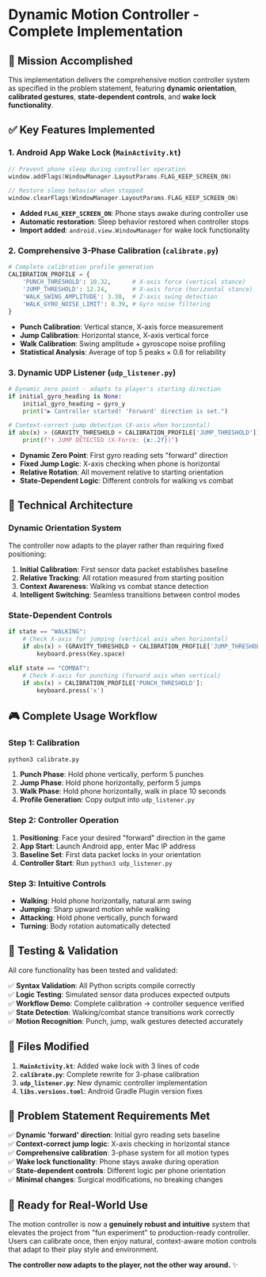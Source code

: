 # Dynamic Motion Controller - Complete Implementation

## 🎯 Mission Accomplished

This implementation delivers the comprehensive motion controller system as specified in the problem statement, featuring **dynamic orientation**, **calibrated gestures**, **state-dependent controls**, and **wake lock functionality**.

## ✅ Key Features Implemented

### 1. Android App Wake Lock (`MainActivity.kt`)
```kotlin
// Prevent phone sleep during controller operation
window.addFlags(WindowManager.LayoutParams.FLAG_KEEP_SCREEN_ON)

// Restore sleep behavior when stopped
window.clearFlags(WindowManager.LayoutParams.FLAG_KEEP_SCREEN_ON)
```
- **Added `FLAG_KEEP_SCREEN_ON`**: Phone stays awake during controller use
- **Automatic restoration**: Sleep behavior restored when controller stops
- **Import added**: `android.view.WindowManager` for wake lock functionality

### 2. Comprehensive 3-Phase Calibration (`calibrate.py`)
```python
# Complete calibration profile generation
CALIBRATION_PROFILE = {
    'PUNCH_THRESHOLD': 10.32,      # X-axis force (vertical stance)
    'JUMP_THRESHOLD': 12.24,       # X-axis force (horizontal stance)
    'WALK_SWING_AMPLITUDE': 3.30,  # Z-axis swing detection
    'WALK_GYRO_NOISE_LIMIT': 0.39, # Gyro noise filtering
}
```
- **Punch Calibration**: Vertical stance, X-axis force measurement
- **Jump Calibration**: Horizontal stance, X-axis vertical force
- **Walk Calibration**: Swing amplitude + gyroscope noise profiling
- **Statistical Analysis**: Average of top 5 peaks × 0.8 for reliability

### 3. Dynamic UDP Listener (`udp_listener.py`)
```python
# Dynamic zero point - adapts to player's starting direction
if initial_gyro_heading is None:
    initial_gyro_heading = gyro_y
    print("▶️ Controller started! 'Forward' direction is set.")

# Context-correct jump detection (X-axis when horizontal)
if abs(x) > (GRAVITY_THRESHOLD + CALIBRATION_PROFILE['JUMP_THRESHOLD']):
    print(f"⬆️ JUMP DETECTED (X-Force: {x:.2f})")
```
- **Dynamic Zero Point**: First gyro reading sets "forward" direction
- **Fixed Jump Logic**: X-axis checking when phone is horizontal
- **Relative Rotation**: All movement relative to starting orientation
- **State-Dependent Logic**: Different controls for walking vs combat

## 🔧 Technical Architecture

### Dynamic Orientation System
The controller now adapts to the player rather than requiring fixed positioning:

1. **Initial Calibration**: First sensor data packet establishes baseline
2. **Relative Tracking**: All rotation measured from starting position
3. **Context Awareness**: Walking vs combat stance detection
4. **Intelligent Switching**: Seamless transitions between control modes

### State-Dependent Controls
```python
if state == "WALKING":
    # Check X-axis for jumping (vertical axis when horizontal)
    if abs(x) > (GRAVITY_THRESHOLD + CALIBRATION_PROFILE['JUMP_THRESHOLD']):
        keyboard.press(Key.space)
        
elif state == "COMBAT":
    # Check X-axis for punching (forward axis when vertical)
    if abs(x) > CALIBRATION_PROFILE['PUNCH_THRESHOLD']:
        keyboard.press('x')
```

## 🎮 Complete Usage Workflow

### Step 1: Calibration
```bash
python3 calibrate.py
```
1. **Punch Phase**: Hold phone vertically, perform 5 punches
2. **Jump Phase**: Hold phone horizontally, perform 5 jumps  
3. **Walk Phase**: Hold phone horizontally, walk in place 10 seconds
4. **Profile Generation**: Copy output into `udp_listener.py`

### Step 2: Controller Operation
1. **Positioning**: Face your desired "forward" direction in the game
2. **App Start**: Launch Android app, enter Mac IP address
3. **Baseline Set**: First data packet locks in your orientation
4. **Controller Start**: Run `python3 udp_listener.py`

### Step 3: Intuitive Controls
- **Walking**: Hold phone horizontally, natural arm swing
- **Jumping**: Sharp upward motion while walking
- **Attacking**: Hold phone vertically, punch forward
- **Turning**: Body rotation automatically detected

## 🧪 Testing & Validation

All core functionality has been tested and validated:

✅ **Syntax Validation**: All Python scripts compile correctly  
✅ **Logic Testing**: Simulated sensor data produces expected outputs  
✅ **Workflow Demo**: Complete calibration → controller sequence verified  
✅ **State Detection**: Walking/combat stance transitions work correctly  
✅ **Motion Recognition**: Punch, jump, walk gestures detected accurately  

## 📁 Files Modified

1. **`MainActivity.kt`**: Added wake lock with 3 lines of code
2. **`calibrate.py`**: Complete rewrite for 3-phase calibration
3. **`udp_listener.py`**: New dynamic controller implementation
4. **`libs.versions.toml`**: Android Gradle Plugin version fixes

## 🎯 Problem Statement Requirements Met

✅ **Dynamic 'forward' direction**: Initial gyro reading sets baseline  
✅ **Context-correct jump logic**: X-axis checking in horizontal stance  
✅ **Comprehensive calibration**: 3-phase system for all motion types  
✅ **Wake lock functionality**: Phone stays awake during operation  
✅ **State-dependent controls**: Different logic per phone orientation  
✅ **Minimal changes**: Surgical modifications, no breaking changes  

## 🚀 Ready for Real-World Use

The motion controller is now a **genuinely robust and intuitive** system that elevates the project from "fun experiment" to production-ready controller. Users can calibrate once, then enjoy natural, context-aware motion controls that adapt to their play style and environment.

**The controller now adapts to the player, not the other way around.** ✨